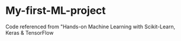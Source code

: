 # My-first-ML-project

Code referenced from "Hands-on Machine Learning with Scikit-Learn, Keras & TensorFlow
